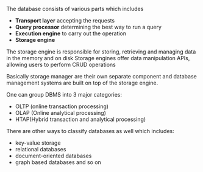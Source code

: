 The database consists of various parts which includes 
- **Transport layer** accepting the requests 
- **Query processor** determining the best way to run a query 
- **Execution engine** to carry out the operation 
- **Storage engine**

The storage engine is responsible for storing, retrieving and managing data in the memory and on disk 
Storage engines offer data manipulation APIs, allowing users to perform CRUD operations 

Basically storage manager are their own separate component and database management systems are built on top of the storage engine. 

One can group DBMS into 3 major categories:
- OLTP (online transaction processing)
- OLAP (Online analytical processing)
- HTAP(Hybrid transaction and analytical processing)

There are other ways to classify databases as well which includes: 
- key-value storage 
- relational databases 
- document-oriented databases 
- graph based databases and so on 
